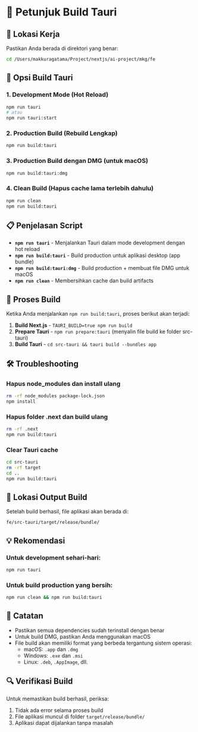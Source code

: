 # 🚀 Petunjuk Build Tauri

## 📍 Lokasi Kerja
Pastikan Anda berada di direktori yang benar:
```bash
cd /Users/makkuragatama/Project/nextjs/ai-project/mkg/fe
```

## 🔧 Opsi Build Tauri

### 1. Development Mode (Hot Reload)
```bash
npm run tauri
# atau
npm run tauri:start
```

### 2. Production Build (Rebuild Lengkap)
```bash
npm run build:tauri
```

### 3. Production Build dengan DMG (untuk macOS)
```bash
npm run build:tauri:dmg
```

### 4. Clean Build (Hapus cache lama terlebih dahulu)
```bash
npm run clean
npm run build:tauri
```

## 📋 Penjelasan Script

- **`npm run tauri`** - Menjalankan Tauri dalam mode development dengan hot reload
- **`npm run build:tauri`** - Build production untuk aplikasi desktop (app bundle)
- **`npm run build:tauri:dmg`** - Build production + membuat file DMG untuk macOS
- **`npm run clean`** - Membersihkan cache dan build artifacts

## 🔄 Proses Build

Ketika Anda menjalankan `npm run build:tauri`, proses berikut akan terjadi:

1. **Build Next.js** - `TAURI_BUILD=true npm run build`
2. **Prepare Tauri** - `npm run prepare:tauri` (menyalin file build ke folder src-tauri)
3. **Build Tauri** - `cd src-tauri && tauri build --bundles app`

## 🛠️ Troubleshooting

### Hapus node_modules dan install ulang
```bash
rm -rf node_modules package-lock.json
npm install
```

### Hapus folder .next dan build ulang
```bash
rm -rf .next
npm run build:tauri
```

### Clear Tauri cache
```bash
cd src-tauri
rm -rf target
cd ..
npm run build:tauri
```

## 📁 Lokasi Output Build

Setelah build berhasil, file aplikasi akan berada di:
```
fe/src-tauri/target/release/bundle/
```

## 💡 Rekomendasi

### Untuk development sehari-hari:
```bash
npm run tauri
```

### Untuk build production yang bersih:
```bash
npm run clean && npm run build:tauri
```

## 📝 Catatan

- Pastikan semua dependencies sudah terinstall dengan benar
- Untuk build DMG, pastikan Anda menggunakan macOS
- File build akan memiliki format yang berbeda tergantung sistem operasi:
  - macOS: `.app` dan `.dmg`
  - Windows: `.exe` dan `.msi`
  - Linux: `.deb`, `.AppImage`, dll.

## 🔍 Verifikasi Build

Untuk memastikan build berhasil, periksa:
1. Tidak ada error selama proses build
2. File aplikasi muncul di folder `target/release/bundle/`
3. Aplikasi dapat dijalankan tanpa masalah